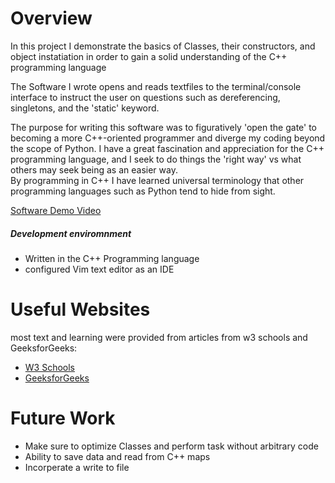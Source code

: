 # Overview

In this project I demonstrate the basics of Classes, their constructors, and object instatiation in order to gain a solid understanding of the C++ programming language    


The Software I wrote opens and reads textfiles to the terminal/console interface to instruct the user on questions such as dereferencing, singletons, and the 'static' keyword.   

The purpose for writing this software was to figuratively 'open the gate' to becoming a more C++-oriented programmer and diverge my coding beyond the scope of Python. I have a great fascination and appreciation for the C++ programming language, and I seek to do things the 'right way' vs what others may seek being as an easier way.   
By programming in C++ I have learned universal terminology that other programming languages such as Python tend to hide from sight.   


[Software Demo Video](https://youtu.be/0kCYBLj2Ols)   
##### Development enviromnment
* Written in the C++ Programming language   
* configured Vim text editor as an IDE  


# Useful Websites
most text and learning were provided from articles from w3 schools and GeeksforGeeks:

* [W3 Schools](https://www.w3schools.com/CPP/default.asp)   
* [GeeksforGeeks](https://www.geeksforgeeks.org/c-plus-plus/)  

# Future Work

* Make sure to optimize Classes and perform task without arbitrary code   
* Ability to save data and read from C++ maps   
* Incorperate a write to file  
